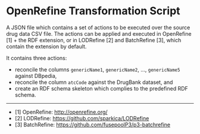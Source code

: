# OpenRefine Transformation Script

A JSON file which contains a set of actions to be executed over the source drug data CSV file. The actions can be applied and executed in OpenRefine [1] + the RDF extension, or in LODRefine [2] and BatchRefine [3], which contain the extension by default.

It contains three actions:

* reconcile the columns `genericName1`, `genericName2`, ..., `genericName5` against DBpedia,
* reconcile the column `atcCode` against the DrugBank dataset, and
* create an RDF schema skeleton which complies to the predefined RDF schema.

---

* [1] OpenRefine: http://openrefine.org/
* [2] LODRefine: https://github.com/sparkica/LODRefine
* [3] BatchRefine: https://github.com/fusepoolP3/p3-batchrefine
